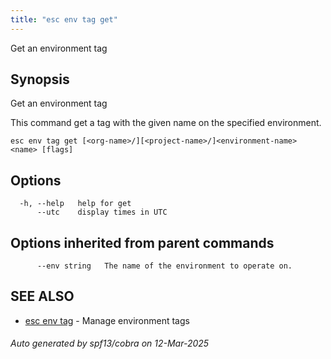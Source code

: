 ```yaml
---
title: "esc env tag get"
---
```




Get an environment tag

## Synopsis

Get an environment tag

This command get a tag with the given name on the specified environment.

```
esc env tag get [<org-name>/][<project-name>/]<environment-name> <name> [flags]
```

## Options

```
  -h, --help   help for get
      --utc    display times in UTC
```

## Options inherited from parent commands

```
      --env string   The name of the environment to operate on.
```

## SEE ALSO

* [esc env tag](/docs/esc/cli/commands/esc_env_tag/)	 - Manage environment tags

###### Auto generated by spf13/cobra on 12-Mar-2025
